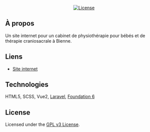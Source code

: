<p align="center"><a href="https://atelierdynamis.ch/" target="_blank"><!--<img src="https://raw.githubusercontent.com/ArgonStudioSNC/3dm.ch/main/.github/logo-lockup/3dm-logo-with-undertitle.svg" height="200"></a></p>-->

<p align="center">
<a href="https://www.gnu.org/licenses/gpl-3.0"><img src="https://img.shields.io/badge/License-GPLv3-blue.svg" alt="License"></a>
</p>

## À propos

Un site internet pour un cabinet de physiothérapie pour bébés et de thérapie craniosacrale à Bienne.

## Liens

- [Site internet](https://atelierdynamis.ch/)

## Technologies

HTML5, SCSS, Vue2, [Laravel](https://laravel.com/), [Foundation 6](https://get.foundation/)

## License

Licensed under the [GPL v3 License](https://www.gnu.org/licenses/gpl-3.0).
